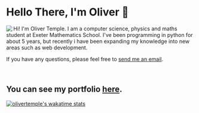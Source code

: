 # Hello There, I'm Oliver 👋

<img align="left" src="https://github-readme-stats.vercel.app/api?username=olivertemple&show_icons=true&hide_border=true&&count_private=true&title_color=2E4359&icon_color=F05454&text_color=222831"/>
Hi! I'm Oliver Temple. I am a computer science, physics and maths student at Exeter Mathematics School. I've been programming in python for about 5 years, but recently i have been expanding my knowledge into new areas such as web development.

If you have any questions, please feel free to [send me an email](mailto:oliver.temple.dev@gmail.com).

<br>

<!--<img src="https://github-readme-stats.vercel.app/api/top-langs/?username=olivertemple&layout=compact">-->

## You can see my portfolio [here](https://olivertemple.github.io/).

[![olivertemple's wakatime stats](https://github-readme-stats.vercel.app/api/wakatime?username=olivertemple)](https://github.com/anuraghazra/github-readme-stats)



